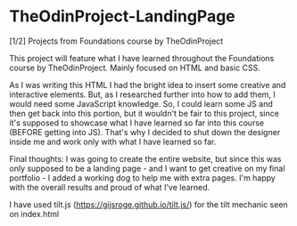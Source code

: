 # TheOdinProject-LandingPage
[1/2] Projects from Foundations course by TheOdinProject

This project will feature what I have learned throughout the Foundations course by TheOdinProject.
Mainly focused on HTML and basic CSS.

As I was writing this HTML I had the bright idea to insert some creative and interactive elements. But, as I researched further into how to add them, I would need some JavaScript knowledge.
So, I could learn some JS and then get back into this portion, but it wouldn't be fair to this project, since it's supposed to showcase what I have learned so far into this course (BEFORE getting into JS). That's why I decided to shut down the designer inside me and work only with what I have learned so far.

Final thoughts: I was going to create the entire website, but since this was only supposed to be a landing page - and I want to get creative on my final portfolio - I added a working dog to help me with extra pages. I'm happy with the overall results and proud of what I've learned.

I have used tilt.js (https://gijsroge.github.io/tilt.js/) for the tilt mechanic seen on index.html